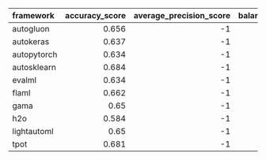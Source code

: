 | framework   |   accuracy_score |   average_precision_score |   balanced_accuracy_score |   cohen_kappa_score |   f1_score_macro |   f1_score_micro |   f1_score_weighted |   matthews_corrcoef |   precision_score |   recall_score |   roc_auc_score | training_time   | test_time   |
|:------------|-----------------:|--------------------------:|--------------------------:|--------------------:|-----------------:|-----------------:|--------------------:|--------------------:|------------------:|---------------:|----------------:|:----------------|:------------|
| autogluon   |            0.656 |                        -1 |                     0.321 |               0.447 |            0.318 |            0.656 |               0.637 |               0.449 |                -1 |             -1 |              -1 | 00:00:11        | 00:00:00    |
| autokeras   |            0.637 |                        -1 |                     0.412 |               0.438 |            0.408 |            0.637 |               0.635 |               0.438 |                -1 |             -1 |              -1 | 00:00:54        | 00:00:00    |
| autopytorch |            0.634 |                        -1 |                     0.293 |               0.396 |            0.298 |            0.634 |               0.608 |               0.403 |                -1 |             -1 |              -1 | 00:11:13        | 00:00:02    |
| autosklearn |            0.684 |                        -1 |                     0.338 |               0.489 |            0.339 |            0.684 |               0.664 |               0.492 |                -1 |             -1 |              -1 | 00:44:01        | 00:00:04    |
| evalml      |            0.634 |                        -1 |                     0.344 |               0.421 |            0.351 |            0.634 |               0.627 |               0.423 |                -1 |             -1 |              -1 | 00:10:00        | 00:00:00    |
| flaml       |            0.662 |                        -1 |                     0.335 |               0.464 |            0.331 |            0.662 |               0.649 |               0.465 |                -1 |             -1 |              -1 | 00:10:00        | 00:00:00    |
| gama        |            0.65  |                        -1 |                     0.321 |               0.434 |            0.321 |            0.65  |               0.632 |               0.437 |                -1 |             -1 |              -1 | 00:08:59        | 00:00:00    |
| h2o         |            0.584 |                        -1 |                     0.362 |               0.366 |            0.351 |            0.584 |               0.582 |               0.369 |                -1 |             -1 |              -1 | 00:10:05        | 00:00:00    |
| lightautoml |            0.65  |                        -1 |                     0.305 |               0.427 |            0.307 |            0.65  |               0.627 |               0.432 |                -1 |             -1 |              -1 | 00:01:44        | 00:00:00    |
| tpot        |            0.681 |                        -1 |                     0.331 |               0.485 |            0.333 |            0.681 |               0.663 |               0.488 |                -1 |             -1 |              -1 | 00:10:00        | 00:00:00    |